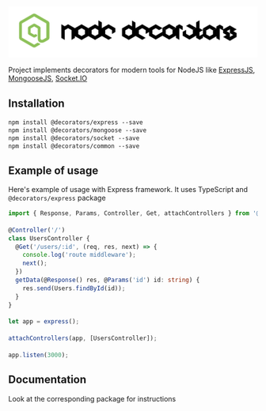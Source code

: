 ![Node Decorators](https://github.com/serhiisol/node-decorators/blob/master/decorators.png?raw=true)

Project implements decorators for modern tools for NodeJS like 
[ExpressJS], [MongooseJS], [Socket.IO]

## Installation

```
npm install @decorators/express --save
npm install @decorators/mongoose --save
npm install @decorators/socket --save
npm install @decorators/common --save
```

## Example of usage
Here's example of usage with Express framework. It uses TypeScript and `@decorators/express` package

```typescript
import { Response, Params, Controller, Get, attachControllers } from '@decorators/express';

@Controller('/')
class UsersController {
  @Get('/users/:id', (req, res, next) => {
    console.log('route middleware');
    next();
  })
  getData(@Response() res, @Params('id') id: string) {
    res.send(Users.findById(id));
  }
}

let app = express();

attachControllers(app, [UsersController]);

app.listen(3000);
```

## Documentation
Look at the corresponding package for instructions

[ExpressJS]:http://expressjs.com
[MongooseJS]:http://mongoosejs.com
[Socket.IO]:http://socket.io/
